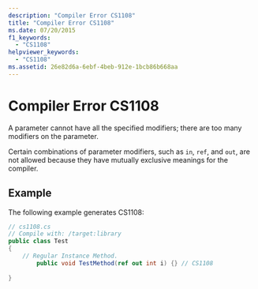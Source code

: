 ```yaml
---
description: "Compiler Error CS1108"
title: "Compiler Error CS1108"
ms.date: 07/20/2015
f1_keywords: 
  - "CS1108"
helpviewer_keywords: 
  - "CS1108"
ms.assetid: 26e82d6a-6ebf-4beb-912e-1bcb86b668aa
---
```

# Compiler Error CS1108
A parameter cannot have all the specified modifiers; there are too many modifiers on the parameter.  
  
 Certain combinations of parameter modifiers, such as `in`, `ref`, and `out`, are not allowed because they have mutually exclusive meanings for the compiler.  
  
## Example  
 The following example generates CS1108:  
  
```csharp  
// cs1108.cs  
// Compile with: /target:library  
public class Test  
{  
    // Regular Instance Method.  
        public void TestMethod(ref out int i) {} // CS1108  
  
}  
```
